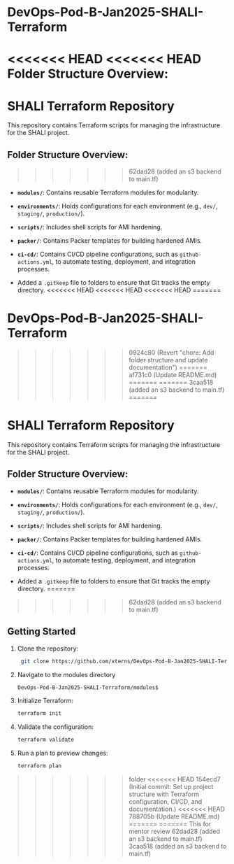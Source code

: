 # DevOps-Pod-B-Jan2025-SHALI-Terraform

<<<<<<< HEAD
<<<<<<< HEAD
**Folder Structure Overview:**
=======
# SHALI Terraform Repository

This repository contains Terraform scripts for managing the infrastructure for the SHALI project.

## Folder Structure Overview:
>>>>>>> 62dad28 (added an s3 backend to main.tf)

- **`modules/`**: Contains reusable Terraform modules for modularity.
- **`environments/`**: Holds configurations for each environment (e.g., `dev/`, `staging/`, `production/`).
- **`scripts/`**: Includes shell scripts for AMI hardening.
- **`packer/`**: Contains Packer templates for building hardened AMIs.
- **`ci-cd/`**: Contains CI/CD pipeline configurations, such as `github-actions.yml`, to automate testing, deployment, and integration processes.

- Added a `.gitkeep` file to folders to ensure that Git tracks the empty directory.
<<<<<<< HEAD
<<<<<<< HEAD
<<<<<<< HEAD
=======
# DevOps-Pod-B-Jan2025-SHALI-Terraform
>>>>>>> 0924c80 (Revert "chore: Add folder structure and update documentation")
=======
>>>>>>> af731c0 (Update README.md)
=======
=======
>>>>>>> 3caa518 (added an s3 backend to main.tf)
=======
# SHALI Terraform Repository

This repository contains Terraform scripts for managing the infrastructure for the SHALI project.

## Folder Structure Overview:

- **`modules/`**: Contains reusable Terraform modules for modularity.
- **`environments/`**: Holds configurations for each environment (e.g., `dev/`, `staging/`, `production/`).
- **`scripts/`**: Includes shell scripts for AMI hardening.
- **`packer/`**: Contains Packer templates for building hardened AMIs.
- **`ci-cd/`**: Contains CI/CD pipeline configurations, such as `github-actions.yml`, to automate testing, deployment, and integration processes.

- Added a `.gitkeep` file to folders to ensure that Git tracks the empty directory.
=======
>>>>>>> 62dad28 (added an s3 backend to main.tf)

## Getting Started
1. Clone the repository:
   ```bash
    git clone https://github.com/xterns/DevOps-Pod-B-Jan2025-SHALI-Terraform.git

2. Navigate to the modules directory
    ```bash
    DevOps-Pod-B-Jan2025-SHALI-Terraform/modules$

3. Initialize Terraform:
    ```bash
    terraform init

4. Validate the configuration:
    ```bash
    terraform validate

5. Run a plan to preview changes:
    ```bash
    terraform plan
>>>>>>> folder
<<<<<<< HEAD
>>>>>>> 154ecd7 (Initial commit: Set up project structure with Terraform configuration, CI/CD, and documentation.)
<<<<<<< HEAD
>>>>>>> 788705b (Update README.md)
=======
=======
This for mentor review
>>>>>>> 62dad28 (added an s3 backend to main.tf)
>>>>>>> 3caa518 (added an s3 backend to main.tf)
